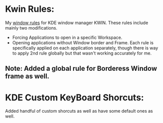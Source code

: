 # Kwin Rules:

My [window rules](https://github.com/sajiddotm/GNU-Linux/blob/main/kde/rule.kwinrule) for KDE window manager KWIN. These rules include mainly two modifications.
- Forcing Applications to open in a specific Workspace.
- Opening applications without Window border and Frame.
Each rule is specifically applied on each application separately, though there is way to apply 2nd rule globally but that wasn't working accurately for me.

## Note: Added a global rule for Borderess Window frame as well.

# KDE Custom KeyBoard Shorcuts:
Added handful of custom shorcuts as well as have some default ones as well.
